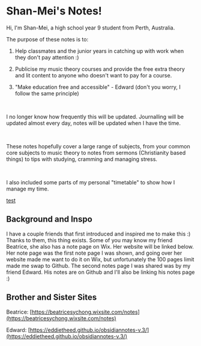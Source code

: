# Shan-Mei's Notes!

Hi, I'm Shan-Mei, a high school year 9 student from Perth, Australia.


The purpose of these notes is to:

1. Help classmates and the junior years in catching up with work when they don't pay attention :)

2. Publicise my music theory courses and provide the free extra theory and lit content to anyone who doesn't want to pay for a course.

3. "Make education free and accessible" - Edward (don't you worry, I follow the same principle)

​

I no longer know how frequently this will be updated. Journalling will be updated almost every day, notes will be updated when I have the time.

​

These notes hopefully cover a large range of subjects, from your common core subjects to music theory to notes from sermons (Christianity based things) to tips with studying, cramming and managing stress.

​

I also included some parts of my personal "timetable" to show how I manage my time.

[test](https://Shan-Mei.github.io/shanmeis-notes/trial/)


## Background and Inspo

I have a couple friends that first introduced and inspired me to make this :) Thanks to them, this thing exists. Some of you may know my friend Beatrice, she also has a note page on Wix. Her website will be linked below. Her note page was the first note page I was shown, and going over her website made me want to do it on Wix, but unfortunately the 100 pages limit made me swap to Github. The second notes page I was shared was by my friend Edward. His notes are on Github and I'll also be linking his notes page :)

## Brother and Sister Sites

Beatrice: [https://beatricesychong.wixsite.com/notes](https://beatricesychong.wixsite.com/notes)

Edward: [https://eddietheed.github.io/obsidiannotes-v.3/](https://eddietheed.github.io/obsidiannotes-v.3/)